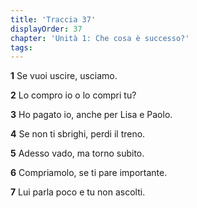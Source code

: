 ```yaml
---
title: 'Traccia 37'
displayOrder: 37
chapter: 'Unità 1: Che cosa è successo?'
tags:
---
```


**1** Se vuoi uscire, usciamo.

**2** Lo compro io o lo compri tu?

**3** Ho pagato io, anche per Lisa e Paolo.

**4** Se non ti sbrighi, perdi il treno.

**5** Adesso vado, ma torno subito.

**6** Compriamolo, se ti pare importante.

**7** Lui parla poco e tu non ascolti.
